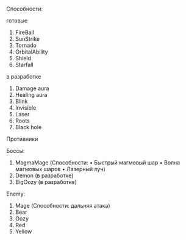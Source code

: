 Способности:
  
  готовые
1. FireBall
2. SunStrike
3. Tornado
4. OrbitalAbility
5. Shield
6. Starfall
  
  в разработке
1. Damage aura
2. Healing aura
3. Blink
4. Invisible
5. Laser
6. Roots
7. Black hole


Противники

Боссы:
1.	MagmaMage (Способности: •	Быстрый магмовый шар •	Волна магмовых шаров •	Лазерный луч)
2.	Demon (в разработке)
3.	BigOozy (в разработке)

Enemy:
1.	Mage (Способности: дальняя атака)
2.	Bear
3.	Oozy
4.	Red
5.	Yellow

   





